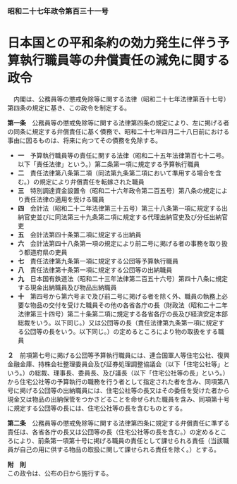 ### 昭和二十七年政令第百三十一号  
# 日本国との平和条約の効力発生に伴う予算執行職員等の弁償責任の減免に関する政令  
　内閣は、公務員等の懲戒免除等に関する法律（昭和二十七年法律第百十七号）第四条の規定に基き、この政令を制定する。  
  
**第一条**　公務員等の懲戒免除等に関する法律第四条の規定により、左に掲げる者の同条に規定する弁償責任に基く債務で、昭和二十七年四月二十八日前における事由に因るものは、将来に向つてその債務を免除する。  
* **一**　予算執行職員等の責任に関する法律（昭和二十五年法律第百七十二号。以下「責任法律」という。）第二条第一項に規定する予算執行職員  
* **二**　責任法律第八条第二項（同法第九条第二項において準用する場合を含む。）の規定により弁償責任を転嫁された職員  
* **三**　特別調達資金設置令（昭和二十六年政令第二百五号）第八条の規定により責任法律の適用を受ける職員  
* **四**　会計法（昭和二十二年法律第三十五号）第三十八条第一項に規定する出納官吏並びに同法第三十九条第二項に規定する代理出納官吏及び分任出納官吏  
* **五**　会計法第四十条第二項に規定する出納員  
* **六**　会計法第四十八条第一項の規定により前二号に掲げる者の事務を取り扱う都道府県の吏員  
* **七**　責任法律第九条第一項に規定する公団等予算執行職員  
* **八**　責任法律第十条第一項に規定する公団等の出納職員  
* **九**　日本国有鉄道法（昭和二十三年法律第二百五十六号）第四十八条に規定する現金出納職員及び物品出納職員  
* **十**　第四号から第六号まで及び前二号に掲げる者を除く外、職員の執務上必要な物品の交付を受けた職員その他の各省各庁の長（財政法（昭和二十二年法律第三十四号）第二十条第二項に規定する各省各庁の長及び経済安定本部総裁をいう。以下同じ。）又は公団等の長（責任法律第九条第一項に規定する公団等の長をいう。以下同じ。）の定めるところにより物の取扱をする職員  
  
**２**　前項第七号に掲げる公団等予算執行職員には、連合国軍人等住宅公社、復興金融金庫、持株会社整理委員会及び証券処理調整協議会（以下「住宅公社等」という。）の総裁、理事長、委員長、及び議長（以下「住宅公社等の長」という。）から住宅公社等の予算執行の職務を行う者として指定された者を含み、同項第八号に掲げる公団等の出納職員には、住宅公社等の長又はその委任を受けた者から現金又は物品の出納保管をつかさどることを命ぜられた職員を含み、同項第十号に規定する公団等の長には、住宅公社等の長を含むものとする。  
  
**第二条**　公務員等の懲戒免除等に関する法律第四条に規定する弁償責任に準ずる責任は、各省各庁の長又は公団等の長（住宅公社等の長を含む。）の定めるところにより、前条第一項第十号に掲げる職員の責任として課せられる責任（当該職員が自己の用に供する物品の取扱に関して課せられる責任を除く。）とする。  
  
**附　則**  
この政令は、公布の日から施行する。  
  
